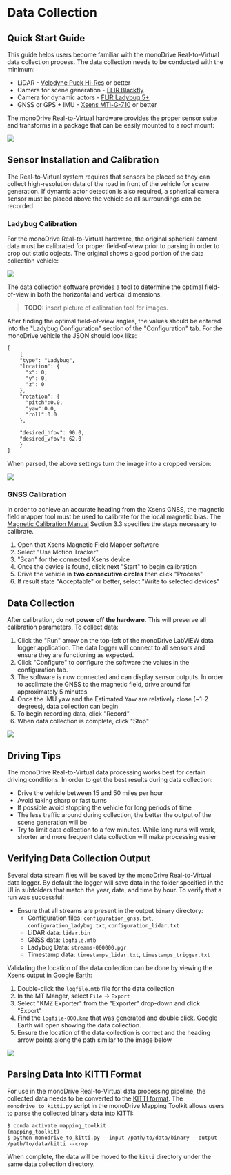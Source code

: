 # Data Collection

## Quick Start Guide

This guide helps users become familiar with the monoDrive Real-to-Virtual data
collection process. The data collection needs to be conducted with the minimum:

* LiDAR - [Velodyne Puck Hi-Res](https://velodynelidar.com/products/puck-hi-res/) or better
* Camera for scene generation - [FLIR Blackfly](https://www.flir.com/products/blackfly-s-usb3/?model=BFS-U3-63S4C-C)
* Camera for dynamic actors - [FLIR Ladybug 5+](https://www.flir.com/products/ladybug5plus/)
* GNSS or GPS + IMU - [Xsens MTi-G-710](https://shop-us.xsens.com/shop/mti-g-710/mti-g-710-gnssins-2a8g4) or better

The monoDrive Real-to-Virtual hardware provides the proper sensor suite and 
transforms in a package that can be easily mounted to a roof mount:

<div class="img_container">
    <img class='lg_img' src="../imgs/real_to_virtual_hardware_side_view.png"/>
</div>

## Sensor Installation and Calibration

The Real-to-Virtual system requires that sensors be placed so they can collect
high-resolution data of the road in front of the vehicle for scene generation. 
If dynamic actor detection is also required, a spherical camera sensor must be 
placed above the vehicle so all surroundings can be recorded. 

### Ladybug Calibration 

For the monoDrive Real-to-Virtual hardware, the original spherical camera data
must be calibrated for proper field-of-view prior to parsing in order to crop
out static objects. The original shows a good portion of the data collection 
vehicle:

<div class="img_container">
    <img class='lg_img' src="../imgs/kitti_data_full_size_image.png"/>
</div>

The data collection software provides a tool to determine the optimal 
field-of-view in both the horizontal and vertical dimensions. 

> **TODO:** insert picture of calibration tool for images.

After finding the optimal field-of-view angles, the values should be entered 
into the "Ladybug Configuration" section of the "Configuration" tab. For the
monoDrive vehicle the JSON should look like:

```
[
    {
    "type": "Ladybug",
    "location": {
      "x": 0,
      "y": 0,
      "z": 0
    },
    "rotation": {
      "pitch":0.0,
      "yaw":0.0,
      "roll":0.0
    },
    
    "desired_hfov": 90.0,
    "desired_vfov": 62.0
    }
]
```

When parsed, the above settings turn the image into a cropped version:

<div class="img_container">
    <img class='wide_img' src="../imgs/kitti_data_cropped_image.png"/>
</div>

### GNSS Calibration

In order to achieve an accurate heading from the Xsens GNSS, the magnetic field
mapper tool must be  used to calibrate for the local magnetic bias. The 
[Magnetic Calibration Manual](https://www.xsens.com/hubfs/Downloads/Manuals/MT_Magnetic_Calibration_Manual.pdf) Section 3.3 specifies the steps necessary
to calibrate. 

1. Open that Xsens Magnetic Field Mapper software
1. Select "Use Motion Tracker"
1. "Scan" for the connected Xsens device
1. Once the device is found, click next "Start" to begin calibration
1. Drive the vehicle in **two consecutive circles** then click "Process"
1. If result state "Acceptable" or better, select "Write to selected devices"

## Data Collection

After calibration, **do not power off the hardware**. This will preserve all
calibration parameters. To collect data:

1. Click the "Run" arrow on the top-left of the monoDrive LabVIEW data logger application. The data logger will connect to all sensors and ensure they are functioning as expected.
1. Click "Configure" to configure the software the values in the configuration tab.
1. The software is now connected and can display sensor outputs. In order to acclimate the GNSS to the magnetic field, drive around for approximately 5 minutes
1. Once the IMU yaw and the Estimated Yaw are relatively close (~1-2 degrees), data collection can begin
1. To begin recording data, click "Record"
1. When data collection is complete, click "Stop"

<div class="img_container">
    <img class='wide_img' src="../imgs/data_logger_main_tab.png"/>
</div>

## Driving Tips

The monoDrive Real-to-Virtual data processing works best for certain driving
conditions. In order to get the best results during data collection:

* Drive the vehicle between 15 and 50 miles per hour
* Avoid taking sharp or fast turns
* If possible avoid stopping the vehicle for long periods of time
* The less traffic around during collection, the better the output of the scene generation will be
* Try to limit data collection to a few minutes. While long runs will work, shorter and more frequent data collection will make processing easier

## Verifying Data Collection Output

Several data stream files will be saved by the monoDrive Real-to-Virtual data
logger. By default the logger will save data in the folder specified in the UI 
in subfolders that match the year, date, and time by hour. To verify that a run 
was successful:

* Ensure that all streams are present in the output `binary` directory:
    * Configuration files: `configuration_gnss.txt`, `configuration_ladybug.txt`, `configuration_lidar.txt`
    * LiDAR data: `lidar.bin`
    * GNSS data: `logfile.mtb`
    * Ladybug Data: `streams-000000.pgr`
    * Timestamp data: `timestamps_lidar.txt`, `timestamps_trigger.txt`

Validating the location of the data collection can be done by viewing the Xsens
output in [Google Earth](https://www.google.com/earth/versions/#download-pro):

1. Double-click the `logfile.mtb` file for the data collection
1. In the MT Manger, select `File` -> `Export`
1. Select "KMZ Exporter" from the "Exporter" drop-down and click "Export"
1. Find the `logfile-000.kmz` that was generated and double click. Google Earth will open showing the data collection.
1. Ensure the location of the data collection is correct and the heading arrow points along the path similar to the image below

<div class="img_container">
    <img class='lg_img' src="../imgs/google_earth_gnss_output.png"/>
</div>

## Parsing Data Into KITTI Format

For use in the monoDrive Real-to-Virtual data processing pipeline, the collected
data needs to be converted to the 
[KITTI format](http://www.cvlibs.net/datasets/kitti/index.php). The `monodrive_to_kitti.py` script in the monoDrive Mapping Toolkit allows users
to parse the collected binary data into KITTI:

```
$ conda activate mapping_toolkit
(mapping_toolkit)
$ python monodrive_to_kitti.py --input /path/to/data/binary --output /path/to/data/kitti --crop
```

When complete, the data will be moved to the `kitti` directory under the same 
data collection directory.

<p>&nbsp;</p>
